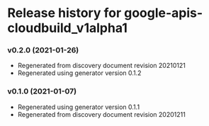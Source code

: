 # Release history for google-apis-cloudbuild_v1alpha1

### v0.2.0 (2021-01-26)

* Regenerated from discovery document revision 20210121
* Regenerated using generator version 0.1.2

### v0.1.0 (2021-01-07)

* Regenerated using generator version 0.1.1
* Regenerated from discovery document revision 20201211

